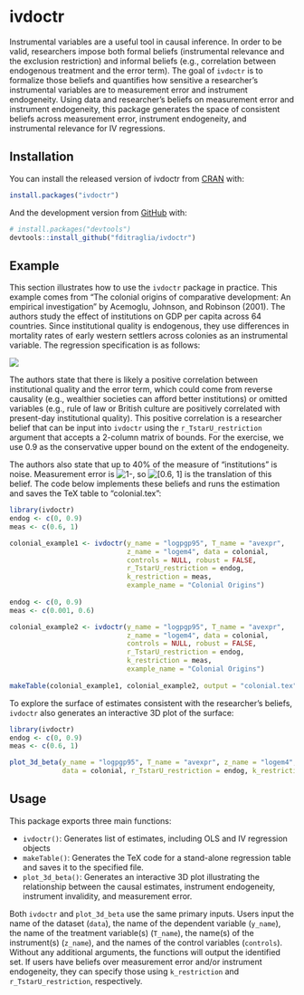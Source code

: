 
<!-- README.md is generated from README.Rmd. Please edit that file -->

# ivdoctr

<!-- badges: start -->

<!-- badges: end -->

Instrumental variables are a useful tool in causal inference. In order
to be valid, researchers impose both formal beliefs (instrumental
relevance and the exclusion restriction) and informal beliefs (e.g.,
correlation between endogenous treatment and the error term). The goal
of `ivdoctr` is to formalize those beliefs and quantifies how sensitive
a researcher’s instrumental variables are to measurement error and
instrument endogeneity. Using data and researcher’s beliefs on
measurement error and instrument endogeneity, this package generates the
space of consistent beliefs across measurement error, instrument
endogeneity, and instrumental relevance for IV regressions.

## Installation

You can install the released version of ivdoctr from
[CRAN](https://CRAN.R-project.org) with:

``` r
install.packages("ivdoctr")
```

And the development version from [GitHub](https://github.com/) with:

``` r
# install.packages("devtools")
devtools::install_github("fditraglia/ivdoctr")
```

## Example

This section illustrates how to use the `ivdoctr` package in practice.
This example comes from “The colonial origins of comparative
development: An empirical investigation” by Acemoglu, Johnson, and
Robinson (2001). The authors study the effect of institutions on GDP per
capita across 64 countries. Since institutional quality is endogenous,
they use differences in mortality rates of early western settlers across
colonies as an instrumental variable. The regression specification is as
follows:

![](https://render.githubusercontent.com/render/math?math=%5Cbegin%7Balign*%7D%20%5Clog\(GDP%20%2F%20capita\)%20%26%3D%20%5Calpha_0%20%2B%20%5Cbeta%20Institutions%20%2B%20u%20%20%5C%5C%20Institutions%20%26%3D%20%5Calpha_1%20%2B%20%5Cpi%20%5Clog\(Settler%20Mortality\)%20%2B%20v%20%5Cend%7Balign*%7D)

The authors state that there is likely a positive correlation between
institutional quality and the error term, which could come from reverse
causality (e.g., wealthier societies can afford better institutions) or
omitted variables (e.g., rule of law or British culture are positively
correlated with present-day institutional quality). This positive
correlation is a researcher belief that can be input into `ivdoctr`
using the `r_TstarU_restriction` argument that accepts a 2-column matrix
of bounds. For the exercise, we use 0.9 as the conservative upper bound
on the extent of the endogeneity.

The authors also state that up to 40% of the measure of “institutions”
is noise. Measurement error is
![1-](https://render.githubusercontent.com/render/math?math=1-%5Ckappa),
so
![\[0.6, 1\]](https://render.githubusercontent.com/render/math?math=%5Ckappa%20%5Cin%20%5B0.6%2C%201%5D)
is the translation of this belief. The code below implements these
beliefs and runs the estimation and saves the TeX table to
“colonial.tex”:

``` r
library(ivdoctr)
endog <- c(0, 0.9)
meas <- c(0.6, 1)

colonial_example1 <- ivdoctr(y_name = "logpgp95", T_name = "avexpr", 
                             z_name = "logem4", data = colonial,
                             controls = NULL, robust = FALSE,
                             r_TstarU_restriction = endog,
                             k_restriction = meas,
                             example_name = "Colonial Origins")
                             
endog <- c(0, 0.9)
meas <- c(0.001, 0.6)

colonial_example2 <- ivdoctr(y_name = "logpgp95", T_name = "avexpr", 
                             z_name = "logem4", data = colonial,
                             controls = NULL, robust = FALSE,
                             r_TstarU_restriction = endog,
                             k_restriction = meas,
                             example_name = "Colonial Origins")
                                
makeTable(colonial_example1, colonial_example2, output = "colonial.tex")
```

To explore the surface of estimates consistent with the researcher’s
beliefs, `ivdoctr` also generates an interactive 3D plot of the surface:

``` r
library(ivdoctr)
endog <- c(0, 0.9)
meas <- c(0.6, 1)

plot_3d_beta(y_name = "logpgp95", T_name = "avexpr", z_name = "logem4",
             data = colonial, r_TstarU_restriction = endog, k_restriction = meas)
```

## Usage

This package exports three main functions: 

  + `ivdoctr()`: Generates list of estimates, including OLS and IV regression objects
  + `makeTable()`: Generates the TeX code for a stand-alone regression table and saves it to the specified file. 
  + `plot_3d_beta()`: Generates an interactive 3D plot illustrating the relationship between the causal estimates, instrument endogeneity, instrument invalidity, and measurement error.

Both `ivdoctr` and `plot_3d_beta` use the same primary inputs. Users input the name of the dataset (`data`), the name of the dependent variable (`y_name`), the name of the treatment variable(s) (`T_name`), the name(s) of the instrument(s) (`z_name`), and the names of the control variables (`controls`). Without any additional arguments, the functions will output the identified set. If users have beliefs over measurement error and/or instrument endogeneity, they can specify those using `k_restriction` and `r_TstarU_restriction`, respectively.
